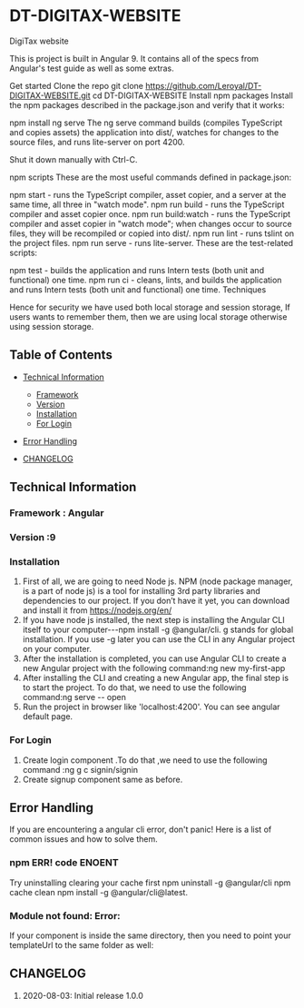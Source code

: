 # DT-DIGITAX-WEBSITE
DigiTax website


This is project is built in Angular 9. It contains all of the specs from Angular's test guide as well as some extras. 

Get started
Clone the repo
git clone https://github.com/Leroyal/DT-DIGITAX-WEBSITE.git
cd DT-DIGITAX-WEBSITE
Install npm packages
Install the npm packages described in the package.json and verify that it works:

npm install
ng serve
The ng serve command builds (compiles TypeScript and copies assets) the application into dist/, watches for changes to the source files, and runs lite-server on port 4200.

Shut it down manually with Ctrl-C.

npm scripts
These are the most useful commands defined in package.json:

npm start - runs the TypeScript compiler, asset copier, and a server at the same time, all three in "watch mode".
npm run build - runs the TypeScript compiler and asset copier once.
npm run build:watch - runs the TypeScript compiler and asset copier in "watch mode"; when changes occur to source files, they will be recompiled or copied into dist/.
npm run lint - runs tslint on the project files.
npm run serve - runs lite-server.
These are the test-related scripts:

npm test - builds the application and runs Intern tests (both unit and functional) one time.
npm run ci - cleans, lints, and builds the application and runs Intern tests (both unit and functional) one time.
Techniques

Hence for security we have used both local storage and session storage, If users wants to remember them, then we are using local storage otherwise using session storage.


## Table of Contents

* [Technical Information](#technical-information)
    * [Framework](#framework)
    * [Version](#version)
    * [Installation](#installation)    
    * [For Login](#login)   
    
* [Error Handling](#error-handling)
* [CHANGELOG](#changelog)


<a name="technical-information"></a>
## Technical Information


### Framework	: Angular

### Version	:9

### Installation

1. 	First  of all, we are going to need Node js. NPM (node package manager, is a part of node js) is a tool for installing 3rd party libraries and dependencies to our project. If you don’t have it yet, you can download and install it from https://nodejs.org/en/
2. 	If you have node js installed, the next step is installing the Angular CLI itself to your computer---npm install -g @angular/cli.
g stands for global installation. If you use -g later you can use the CLI in any Angular project on your computer.
3. 	After the installation is completed, you can use Angular CLI to create a new Angular project with the following command:ng new my-first-app
4. 	After installing the CLI and creating a new Angular app, the final step is to start the project. To do that, we need to use the following command:ng serve -- open
5. 	Run the project in browser like 'localhost:4200'. You can see angular default page.
	

### For Login

 1. Create login component .To do that ,we need to use the following command :ng g c signin/signin
 2. Create signup component same as before.


<a name="error-handling"></a>
## Error Handling

If you are encountering a angular cli  error, don't panic! Here is a list of common issues and how to solve them.

### npm ERR! code ENOENT

Try uninstalling clearing your cache first npm uninstall -g @angular/cli npm cache clean npm install -g @angular/cli@latest.

### Module not found: Error: 

If your component is inside the same directory, then you need to point your templateUrl to the same folder as well:

<a name="changelog"></a>
## CHANGELOG

1. 2020-08-03: Initial release 1.0.0
